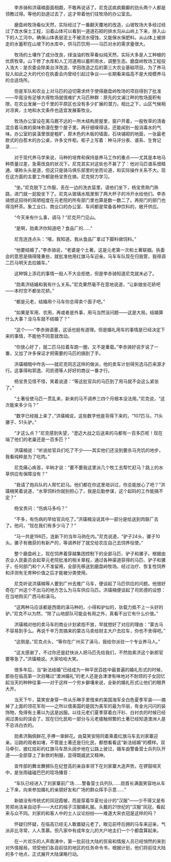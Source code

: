 　　李赤骑和洪璜楠面面相觑，不敢再说话了。尼克这疯疯癫癫的劲头两个人都是领教过得。等他的劲道过去了，这才带着他们往牧场的办公室去。

　　磨盘岭牧场看似天然，实际经过了一番翻天覆地的改造，山坡牧场大多经过经过了改水保土工程，沿着山体可以看到一道道石砌的排水沟从山岭上下来，排入山下的人工河中。确保山体表层泥土不被流水侵蚀，又能保水保肥料。从山体上被排走的水蓄积在山坡下的水库中，供马匹饮用——马匹对水的需求量很大。

　　牧场的土壤作了成分改良，绿油油的牧草看似纯天然，实际大多是人工种植的优质牧草。山下修了水库和人工河道用以蓄积雨水，调整生态。磨盘岭牧场工程投入浩大：是农委会除美台洋改造、学田改造之后的第三大农业基础项目。为了养马投入如此之大的代价在执委会内曾经引起过争议——长期看来临高不是大规模养马的合适场所。

　　但是军队和农业上对马匹的迫切需求终于使得磨盘岭牧场的项目得到了批准——毕竟没有足够大得牧场就很难扩大马匹种群：原先的文澜江畔的牧场面积有限，在农业发展一日千里的平原区也没有多少扩展的潜力。相比之下，山区气候相对凉爽，土地和水文条件也适宜发展畜牧业。

　　牧场办公室设在离马厩不远的一所木结构房屋里，窗户开着，一股牧草的清香混合着马粪的臭味弥漫在整个屋子里。再仔细嗅得话，还能闻到一股消毒水的气味。办公室的装潢里很是粗旷，原木色的木板的墙面，石块铺砌的地面，一张最老款式的白茬木的办公桌，许多文件柜。柜子上写着：种马评分表、谱系、生育记录……

　　对于现代养马学来说，马种的培育和保持是养马工作的重点——尤其是本地马种质量过差，急需改良的状况下。尼克其实对这些也不甚了了：他对马匹谱系很精通，堪称头头是道，但这只是骑马俱乐部里的坐而论道，和实际操作关系不大。现在这方面的主要工作都是杨宝贵在搞，尼克努力学习。

　　“坐。”尼克脱下工作服，丢在一边的洗衣篮里。请他们坐下，杨宝贵熟门熟路，进门就一屁股坐下了。尼克从玻璃水瓶里倒了两大杯子的冷开水给他们。李赤骑想这招待的简陋程度在元老院的所有部门里也算是数一数二了。再抠门的部门也得泡杯茶。象工业口、商业口的办公室、车间都是常备各种饮料的，敞开供应。

　　“今天来有什么事，调马？”尼克开门见山。

　　“是啊，勋素济你知道吧？食品厂的……”

　　尼克连连点头：“哦，我知道。我从食品厂拿过下脚料做饲料。”

　　“他要结婚了。”李赤骑说，“老婆是个土著。这是元老第一次和土著联姻。执委会的意思是搞得隆重些，就批准他用红旗马车迎亲。马车车队现在归我管，我得调二匹马明天去拉婚车。”

　　这种锦上添花的事情一般人不大会拒绝，但是李赤骑知道尼克就未必了。

　　“勋素济结婚和我有什么关系。”尼克果然毫不在意地说道，“让新娘坐花轿吧——本时空不都坐花轿。”

　　“都是元老，结婚用个马车你总得卖个面子吧。”

　　“如果是军用、农用，再或者是外事，用马当然没问题——这是大局。结婚算什么大事？没马车就不结婚了？”

　　“这个——”李赤骑语塞，这话也挺有道理。但是婚礼用车的事情是已经决定下来的事情，不能他不同意就改动。

　　“你放心好了，就二匹马拉着车跑一圈，又不是重载。”李赤骑好说歹说了一番，又加了许多保证才把需要的马匹的搞到了手。

　　洪璜楠暗中咋舌——就尼克同志这样的做派，他的卖车计划得另选马匹来源才行。这事得和郭逸、司凯德等人好好的商议一番才行。

　　杨宝贵见怪不怪，笑着说道：“等这批官兵的马匹到了用马就不会这么紧张了。”

　　“土著役使马匹一贯乱来，新来的马不调养三四个月根本没法用。”尼克说，“这次能来多少马？”

　　“数字已经报上来了，”洪璜楠说，这些数字他是背得下来的，“107匹马，71头骡子、51头驴。”

　　“才这么点？”尼克感到失望，“澄迈大战之后送来的马都有一百多匹呢！现在端了他们的老巢还是一百多匹？”

　　洪璜楠说：“听说给官兵们吃了不少——其实他们还没到要杀马充饥的地步，我看纯粹是为了吃肉。”

　　尼克痛心疾首，半晌才说：“要不要我这里派几个牧工去帮忙赶马？路上的水草供应有保障没有？”

　　“我请了炮兵队的人帮忙赶马。他们都在你这里培训过，你总能放心了吧？”洪璜楠笑着说道，“水草饲料你就别担心了，我是后勤参谋，这个起码的工作能搞不定？”

　　杨宝贵问：“伤病马多吗？”

　　“不多，有伤病的早给官兵吃了。”洪璜楠没说其中一部分是给送到肉联厂去了。他问，“现在我们有多少马了？”

　　“马一共是196匹，连新下的当年马驹在内。”尼克说道，“驴子24头，骡子10头。骡子有缴获的有新产的，等调养好了就交给农庄自己去饲养役使。”

　　整个磨盘岭上，现在饲养着穿越集团控制下的全部马匹、驴子和骡子。根据由农业人民委员会起草元老院批准的相关章程，通过各种渠道获得的马匹、驴子和骡子，任何部门和个人不准留用，全部先移送到磨盘岭牧场。经过治疗、恢复性饲养和评测有无育种价值之后才能被分类使用。

　　尼克听说洪璜楠等人要到广州去推广马车，便谈起了马匹供应的问题。他很好奇在广州这个不出马的地方怎么为马车供应马匹。洪璜楠便谈起了司凯德的设想：在当地购买广西马和滇马。

　　“这两种马应该都是西南的滇马种的，小得和驴似的，驮载力抵不上一头好的驴。”尼克不以为然，“除了山地部队可能会有用之外，真看不出它有什么价值。”

　　洪璜楠对他的卖马车的商业计划紧抱不放，早就想好了对应的理由：“蒙古马不容易到手么。再说千辛万苦搞来的蒙古马卖给财主大户去拉车，你也不舍得吧。”

　　“这倒是。”尼克点头，“等你在广州买了滇马，我给你派驻一个专业养马人。”

　　“这太感谢了，不过你还是赶快派人把马匹先给我们，不然勋素济这个新郎官要等急了。”洪璜楠说。大家哈哈大笑。

　　很多年后，当“新法结婚”已经成为一种平民百姓中最普遍的婚礼形式的时候，那些在临高第一次目睹过“澳洲婚礼”的老人还是会津津有味地对不耐烦的子女回忆起当天的种种往事——对于这样一个穷乡僻壤来说，全新的婚礼形式让他们的眼界大开。

　　当天下午，莫笑安身穿一件从乐琳手里借来的美国海军全白色夏季军装——摘掉了上面的领花军衔——之所以借美国的是因为美军的最为华丽，有金光闪闪的装饰物，免得有土著以为这是凶服。以往元老们夏季穿着白汗衫、白衬衣的时候已经闹过类似的误会了。现在归化民和一部分与元老接触频繁的土著已经知道澳洲人是不忌讳白衣的。

　　勋素济胸佩鲜花,手捧一束鲜花。由莫笑安陪同着乘着红旗马车去刘家寨迎亲。沿路的观者如堵，不管是土著还是归化民，都想看看这“新法结婚”的模样。双马牵引，披红挂彩的红旗马车昂头阔步地在公路上驶过，婚车由警备营士兵列队开道——全部穿上了新款的制服，显得既威武又精神。

　　宣传部的舞龙舞狮队在纪登高的亲自率领下在刘家寨大造声势。在锣鼓喧天中，是张雨磕磕巴巴的现场播音：

　　“车队已经进入了刘家寨前广场……警备营士兵列队……勋首长满面笑容地从车上下来，向来参加婚礼的亲朋好友和广场的群众挥手示意……”

　　新娘没有传统式的凤冠霞帔，而是穿着华夏社设计的“汉服”——少不得又是有劳郑尚洁亲自动手——大红的缎子汉服婚礼服。头戴的21世纪的“汉服”凤冠，看起来与众不同。刘家的和客人中的士人议论纷纷——难道大宋衣冠是这样的吗？

　　怀疑归怀疑，在临高已经无人敢置疑元老了。眼见前呼后拥的马车来迎亲，气派非比寻常，人人羡慕。但凡家中有成年女儿的大户地主们一个个都盘算起来。

　　在一片欢乐的人声鼎沸中，第一批前往大陆的贸易和情报人员已经悄然的来到对外情报局，领受他们各自前往的地区的任务命令书，根据计划，他们将前往大陆的多个地点，正式展开大陆谋略行动。
